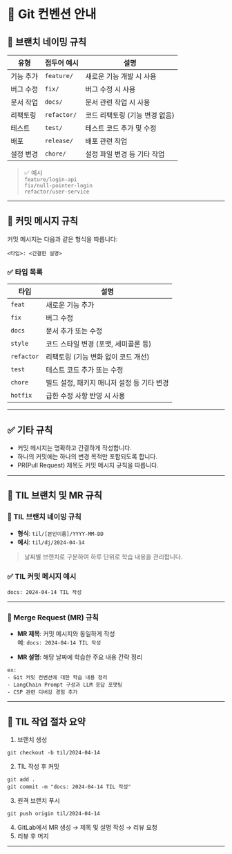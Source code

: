 # 📘 Git 컨벤션 안내

## 📌 브랜치 네이밍 규칙

| 유형     | 접두어 예시            | 설명                            |
|----------|-------------------------|---------------------------------|
| 기능 추가 | `feature/`             | 새로운 기능 개발 시 사용         |
| 버그 수정 | `fix/`                 | 버그 수정 시 사용                |
| 문서 작업 | `docs/`                | 문서 관련 작업 시 사용           |
| 리팩토링 | `refactor/`             | 코드 리팩토링 (기능 변경 없음)  |
| 테스트   | `test/`                | 테스트 코드 추가 및 수정         |
| 배포     | `release/`             | 배포 관련 작업                  |
| 설정 변경 | `chore/`              | 설정 파일 변경 등 기타 작업      |

> ✅ 예시  
> `feature/login-api`  
> `fix/null-pointer-login`  
> `refactor/user-service`  

---

## 📌 커밋 메시지 규칙

커밋 메시지는 다음과 같은 형식을 따릅니다:
```
<타입>: <간결한 설명>
```

### ✅ 타입 목록

| 타입       | 설명                                       |
|------------|--------------------------------------------|
| `feat`     | 새로운 기능 추가                            |
| `fix`      | 버그 수정                                  |
| `docs`     | 문서 추가 또는 수정                         |
| `style`    | 코드 스타일 변경 (포맷, 세미콜론 등)        |
| `refactor` | 리팩토링 (기능 변화 없이 코드 개선)         |
| `test`     | 테스트 코드 추가 또는 수정                  |
| `chore`    | 빌드 설정, 패키지 매니저 설정 등 기타 변경 |
| `hotfix`   | 급한 수정 사항 반영 시 사용                  |

---

## ✅ 기타 규칙

- 커밋 메시지는 명확하고 간결하게 작성합니다.
- 하나의 커밋에는 하나의 변경 목적만 포함되도록 합니다.
- PR(Pull Request) 제목도 커밋 메시지 규칙을 따릅니다.

---

## 📌 TIL 브랜치 및 MR 규칙

### 🔧 TIL 브랜치 네이밍 규칙

- **형식**: `til/[본인이름]/YYYY-MM-DD`
- **예시**: `til/dj/2024-04-14`

> 날짜별 브랜치로 구분하여 하루 단위로 학습 내용을 관리합니다.

### ✅ TIL 커밋 메시지 예시
```
docs: 2024-04-14 TIL 작성
```
---
### 🔁 Merge Request (MR) 규칙

- **MR 제목**: 커밋 메시지와 동일하게 작성  
  예: `docs: 2024-04-14 TIL 작성`

- **MR 설명**: 해당 날짜에 학습한 주요 내용 간략 정리  
```
ex: 
- Git 커밋 컨벤션에 대한 학습 내용 정리
- LangChain Prompt 구성과 LLM 응답 포맷팅
- CSP 관련 디버깅 경험 추가
```
---
## 🧩 TIL 작업 절차 요약

1. 브랜치 생성  
 ```
 git checkout -b til/2024-04-14
```
2. TIL 작성 후 커밋
```
git add .
git commit -m "docs: 2024-04-14 TIL 작성"
```
3. 원격 브랜치 푸시
```
git push origin til/2024-04-14
```
4. GitLab에서 MR 생성 → 제목 및 설명 작성 → 리뷰 요청
5. 리뷰 후 머지
---